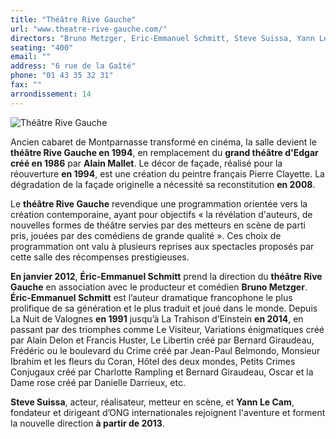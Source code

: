```yaml
---
title: "Théâtre Rive Gauche"
url: "www.theatre-rive-gauche.com/"
directors: "Bruno Metzger, Eric-Emmanuel Schmitt, Steve Suissa, Yann Le Cam"
seating: "400"
email: ""
address: "6 rue de la Gaîté"
phone: "01 43 35 32 31"
fax: ""
arrondissement: 14
---
```


![Théâtre Rive Gauche](../images/14eme/theatre-rive-gauche/theatre-rive-gauche-2.jpg)

Ancien cabaret de Montparnasse transformé en cinéma, la salle devient le **théâtre Rive Gauche en 1994**, en remplacement du **grand théâtre d'Edgar créé en 1986** par **Alain Mallet**. Le décor de façade, réalisé pour la réouverture **en 1994**, est une création du peintre français Pierre Clayette. La dégradation de la façade originelle a nécessité sa reconstitution **en 2008**.

Le **théâtre Rive Gauche** revendique une programmation orientée vers la création contemporaine, ayant pour objectifs « la révélation d'auteurs, de nouvelles formes de théâtre servies par des metteurs en scène de parti pris, jouées par des comédiens de grande qualité ». Ces choix de programmation ont valu à plusieurs reprises aux spectacles proposés par cette salle des récompenses prestigieuses.

**En janvier 2012**, **Éric-Emmanuel Schmitt** prend la direction du **théâtre Rive Gauche** en association avec le producteur et comédien **Bruno Metzger**. **Éric-Emmanuel Schmitt** est l’auteur dramatique francophone le plus prolifique de sa génération et le plus traduit et joué dans le monde.  Depuis La Nuit de Valognes **en 1991** jusqu’à La Trahison d’Einstein **en 2014**, en passant par des triomphes comme Le Visiteur, Variations énigmatiques créé par Alain Delon et Francis Huster, Le Libertin créé par Bernard Giraudeau, Frédéric ou le boulevard du Crime créé par Jean-Paul Belmondo, Monsieur Ibrahim et les fleurs du Coran, Hôtel des deux mondes, Petits Crimes Conjugaux créé par Charlotte Rampling et Bernard Giraudeau, Oscar et la Dame rose créé par Danielle Darrieux, etc.

**Steve Suissa**, acteur, réalisateur, metteur en scène, et **Yann Le Cam**, fondateur et dirigeant d’ONG internationales rejoignent l'aventure et forment la nouvelle direction **à partir de 2013**.
